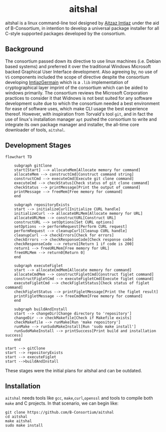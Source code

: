 <h1 align=center>aitshal</h1>
aitshal is a linux command-line tool designed by <a href="https://github.com/AitzazImtiaz/">Aitzaz Imtiaz</a> under the aid of B-Consortium, in intention to develop a universal package installer for all C-style supported packages developed by the consortium. 

## Background
The consortium passed down its directive to use linux machines (i.e. Debian based systems) and preferred it over the traditional Windows Microsoft backed Graphical User Interface development. Also agreeing by, no use of ``VS`` components included the scope of directive despite the consortium developing <a href="https://github.com/B-Consortium/ImtiazGermain">ImtiazGermain</a> which is a ``.lib`` implementation of cryptographical layer imprint of the consortium which can be aided to windows primarily. The consortium reviews the Microsoft Corporation practices to consider it that Widnows is not best suited for  any software development suite due to which the consortium needed a best environment for ease of software uses, which make CLI usage the best experience thereof. However, with inspiration from Torvald's tool ``git``, and in fact the use of linux's installation manager ``apt`` pushed the consortium to write and integrate its own package manager and installer, the all-time core downloader of tools, ``aitshal``.

## Development Stages
```mermaid
flowchart TD

    subgraph gitClone
    start[Start] --> allocateMem[Allocate memory for command]
    allocateMem --> constructCmd[Construct command string]
    constructCmd --> executeCmd[Execute git clone command]
    executeCmd --> checkStatus[Check status of git clone command]
    checkStatus --> printMessage[Print the output of command]
    printMessage --> freeMem[Free memory for command]
    end

    subgraph repositoryExists
    start --> initializeCurl[Initialize CURL handle]
    initializeCurl --> allocateURLMem[Allocate memory for URL]
    allocateURLMem --> constructURL[Construct URL]
    constructURL --> setOptions[Set CURL options]
    setOptions --> performRequest[Perform CURL request]
    performRequest --> cleanupCurl[Cleanup CURL handle]
    cleanupCurl --> checkErrors[Check for errors]
    checkErrors --> checkResponseCode[Check response code]
    checkResponseCode --> return1[Return 1 if code is 200]
    return1 --> freeURLMem[Free memory for URL]
    freeURLMem --> return0[Return 0]
    end

    subgraph executeFiglet
    start --> allocateCmdMem[Allocate memory for command]
    allocateCmdMem --> constructFigletCmd[Construct figlet command]
    constructFigletCmd --> executeFigletCmd[Execute figlet command]
    executeFigletCmd --> checkFigletStatus[Check status of figlet command]
    checkFigletStatus --> printFigletMessage[Print the figlet result]
    printFigletMessage --> freeCmdMem[Free memory for command]
    end

    subgraph buildAndInstall
    start --> changeDir[Change directory to 'repository']
    changeDir --> checkMakefile[Check if Makefile exists]
    checkMakefile --> runMake[Run 'make repository']
    runMake --> runSudoMakeInstall[Run 'sudo make install']
    runSudoMakeInstall --> printSuccess[Print build and installation success]
    end

start --> gitClone
start --> repositoryExists
start --> executeFiglet
start -->buildAndInstall
```
These stages were the initial plans for aitshal and can be outdated.
## Installation 
``aitshal`` needs tools like ``gcc``, ``make``,``curl``,``openssl`` and tools to compile both ``make`` and C projects. In that scenario, we can begin like:

```
git clone https://github.com/B-Consortium/aitshal
cd aitshal
make aitshal
sudo make install
```
